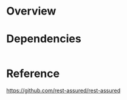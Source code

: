 
# Overview





# Dependencies 

```$xslt

```


# Reference

https://github.com/rest-assured/rest-assured

